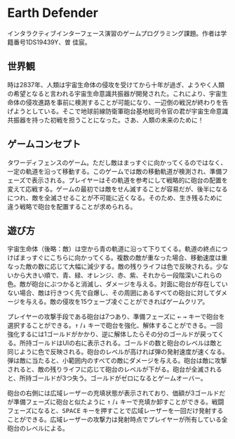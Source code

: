 # Earth Defender

インタラクティブインターフェース演習のゲームプログラミング課題。作者は学籍番号1DS19439Y、曽 佳宸。

## 世界観

時は2837年、人類は宇宙生命体の侵攻を受けてから十年が過ぎ、ようやく人類の希望となると言われる宇宙生命意識共振器が開発された。これにより、宇宙生命体の侵攻進路を事前に検測することが可能になり、一辺倒の戦況が終わりを告げようとしている。そこで地球前線防衛軍砲台基地総司令官の君が宇宙生命意識共振器を持った初戦を担うことになった。さあ、人類の未来のために！

## ゲームコンセプト

タワーディフェンスのゲーム。ただし敵はまっすぐに向かってくるのではなく、一定の軌道を沿って移動する。このゲームでは敵の移動軌道が検測され、準備フェーズで表示される。プレイヤーはその軌道を参考にして戦略的に砲台の配置を変えて応戦する。ゲームの最初では敵をせん滅することが容易だが、後半になるにつれ、敵を全滅させることが不可能に近くなる。そのため、生き残るために違う戦略で砲台を配置することが求められる。

## 遊び方

宇宙生命体（後略：敵）は空から青の軌道に沿って下りてくる。軌道の終点につけばまっすぐにこちらに向かってくる。複数の敵が重なった場合、移動速度は重なった敵の数に応じて大幅に減少する。敵の残りライフは色で反映される。少ないから大きい順で、青、緑、オレンジ、赤、紫、それから一段階深いこれらの色。敵が砲台にぶつかると消滅し、ダメージを与える。対面に砲台が存在していない場合、敵は行きつく先で自爆し、その周囲にあるすべての砲台に対してダメージを与える。敵の侵攻を15ウェーブ凌ぐことができればゲームクリア。

プレイヤーの攻撃手段である砲台は7つあり、準備フェーズに <kbd>←</kbd> <kbd>→</kbd> キーで砲台を選択することができる。<kbd>↑</kbd> /<kbd>↓</kbd> キーで砲台を強化、解体することができる。一回強化するには1ゴールドがかかり、逆に解体したらその分のゴールドが戻ってくる。所持ゴールドはUIの右に表示される。ゴールドの数と砲台のレベルは敵と同じように色で反映される。砲台のレベルが高ければ弾の発射速度が速くなる。弾は敵に当たると、小範囲内のすべての敵にダメージを与える。砲台は敵に攻撃されると、敵の残りライフに応じて砲台のレベルが下がる。砲台が全滅されると、所持ゴールドが3つ失う。ゴールドがゼロになるとゲームオーバー。

砲台の右側には広域レーザーの充填状態が表示されており、価額が3ゴールドだが準備フェーズに砲台と似たように <kbd>↑</kbd> /<kbd>↓</kbd> キーで充填か卸すことができる。戦闘フェーズになると、<kbd>SPACE</kbd> キーを押すことで広域レーザーを一回だけ発射することができる。広域レーザーの攻撃力は発射時点でプレイヤーが所有している全砲台のレベルによる。
